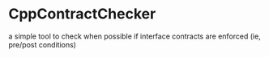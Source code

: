 # CppContractChecker
a simple tool to check when possible if interface contracts are enforced (ie, pre/post conditions)
